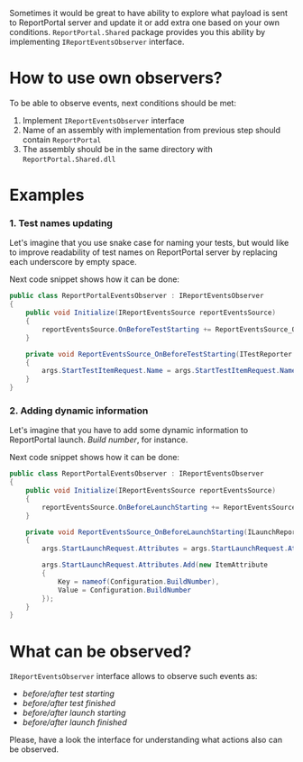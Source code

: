 Sometimes it would be great to have ability to explore what payload is sent to ReportPortal server and update it or add extra one based on your own conditions. `ReportPortal.Shared` package provides you this ability by implementing `IReportEventsObserver` interface.

# How to use own observers?

To be able to observe events, next conditions should be met:
1. Implement `IReportEventsObserver` interface
2. Name of an assembly with implementation from previous step should contain `ReportPortal`
3. The assembly should be in the same directory with `ReportPortal.Shared.dll`

# Examples

### 1. Test names updating

Let's imagine that you use snake case for naming your tests, but would like to improve readability of test names on ReportPortal server by replacing each underscore by empty space.

Next code snippet shows how it can be done:

```cs
public class ReportPortalEventsObserver : IReportEventsObserver
{
    public void Initialize(IReportEventsSource reportEventsSource)
    {
        reportEventsSource.OnBeforeTestStarting += ReportEventsSource_OnBeforeTestStarting;
    }

    private void ReportEventsSource_OnBeforeTestStarting(ITestReporter testReporter, BeforeTestStartingEventArgs args)
    {
        args.StartTestItemRequest.Name = args.StartTestItemRequest.Name.Replace('_', ' ');
    }
}
```

### 2. Adding dynamic information

Let's imagine that you have to add some dynamic information to ReportPortal launch. _Build number_, for instance. 

Next code snippet shows how it can be done:

```cs
public class ReportPortalEventsObserver : IReportEventsObserver
{
    public void Initialize(IReportEventsSource reportEventsSource)
    {
        reportEventsSource.OnBeforeLaunchStarting += ReportEventsSource_OnBeforeLaunchStarting;
    }

    private void ReportEventsSource_OnBeforeLaunchStarting(ILaunchReporter launchReporter, BeforeLaunchStartingEventArgs args)
    {
        args.StartLaunchRequest.Attributes = args.StartLaunchRequest.Attributes ?? new List<ItemAttribute>();

        args.StartLaunchRequest.Attributes.Add(new ItemAttribute
        {
            Key = nameof(Configuration.BuildNumber),
            Value = Configuration.BuildNumber
        });
    }
}
```

# What can be observed?
`IReportEventsObserver` interface allows to observe such events as:

- _before/after test starting_
- _before/after test finished_
- _before/after launch starting_
- _before/after launch finished_

Please, have a look the interface for understanding what actions also can be observed.


